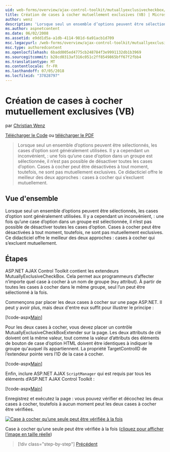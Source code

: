 ```yaml
---
uid: web-forms/overview/ajax-control-toolkit/mutuallyexclusivecheckbox/creating-mutually-exclusive-checkboxes-vb
title: Création de cases à cocher mutuellement exclusives (VB) | Microsoft Docs
author: wenz
description: 'Lorsque seul un ensemble d’options peuvent être sélectionnés, les cases d’option sont généralement utilisées. Il y a cependant un inconvénient, : une fois sélectionnée, une case d’option dans un groupe...'
ms.author: aspnetcontent
ms.date: 06/02/2008
ms.assetid: e9dd1d5a-a1db-4114-981d-6a91acb1d709
msc.legacyurl: /web-forms/overview/ajax-control-toolkit/mutuallyexclusivecheckbox/creating-mutually-exclusive-checkboxes-vb
msc.type: authoredcontent
ms.openlocfilehash: 6badd005ed4775cb248784f3e9991132db1b3969
ms.sourcegitcommit: b28cd0313af316c051c2ff8549865bff67f2fbb4
ms.translationtype: MT
ms.contentlocale: fr-FR
ms.lasthandoff: 07/05/2018
ms.locfileid: "37828797"
---
```

<a name="creating-mutually-exclusive-checkboxes-vb"></a>Création de cases à cocher mutuellement exclusives (VB)
====================
par [Christian Wenz](https://github.com/wenz)

[Télécharger le Code](http://download.microsoft.com/download/9/3/f/93f8daea-bebd-4821-833b-95205389c7d0/MutuallyExclusiveCheckBox0.vb.zip) ou [télécharger le PDF](http://download.microsoft.com/download/b/6/a/b6ae89ee-df69-4c87-9bfb-ad1eb2b23373/mutuallyexclusivecheckbox0VB.pdf)

> Lorsque seul un ensemble d’options peuvent être sélectionnés, les cases d’option sont généralement utilisées. Il y a cependant un inconvénient, : une fois qu’une case d’option dans un groupe est sélectionnée, il n’est pas possible de désactiver toutes les cases d’option. Cases à cocher peut être désactivées à tout moment, toutefois, ne sont pas mutuellement exclusives. Ce didacticiel offre le meilleur des deux approches : cases à cocher qui s’excluent mutuellement.


## <a name="overview"></a>Vue d'ensemble

Lorsque seul un ensemble d’options peuvent être sélectionnés, les cases d’option sont généralement utilisées. Il y a cependant un inconvénient, : une fois qu’une case d’option dans un groupe est sélectionnée, il n’est pas possible de désactiver toutes les cases d’option. Cases à cocher peut être désactivées à tout moment, toutefois, ne sont pas mutuellement exclusives. Ce didacticiel offre le meilleur des deux approches : cases à cocher qui s’excluent mutuellement.

## <a name="steps"></a>Étapes

ASP.NET AJAX Control Toolkit contient les extendeurs MutuallyExclusiveCheckBox. Cela permet aux programmeurs d’affecter n’importe quel case à cocher à un nom de groupe (`Key` attribut). À partir de toutes les cases à cocher dans le même groupe, seul l’un peut être sélectionné à la fois.

Commençons par placer les deux cases à cocher sur une page ASP.NET. Il peut y avoir plus, mais deux d'entre eux suffit pour illustrer le principe :

[!code-aspx[Main](creating-mutually-exclusive-checkboxes-vb/samples/sample1.aspx)]

Pour les deux cases à cocher, vous devez placer un contrôle MutuallyExclusiveCheckBoxExtender sur la page. Les deux attributs de clé doivent ont la même valeur, tout comme la valeur d’attributs des éléments de bouton de case d’option HTML doivent être identiques à indiquer le groupe qu'auquel ils appartiennent. La propriété TargetControlID de l’extendeur pointe vers l’ID de la case à cocher.

[!code-aspx[Main](creating-mutually-exclusive-checkboxes-vb/samples/sample2.aspx)]

Enfin, inclure ASP.NET AJAX `ScriptManager` qui est requis par tous les éléments d’ASP.NET AJAX Control Toolkit :

[!code-aspx[Main](creating-mutually-exclusive-checkboxes-vb/samples/sample3.aspx)]

Enregistrez et exécutez la page : vous pouvez vérifier et décochez les deux cases à cocher, toutefois à aucun moment peut les deux cases à cocher être vérifiées.


[![Case à cocher qu’une seule peut être vérifiée à la fois](creating-mutually-exclusive-checkboxes-vb/_static/image2.png)](creating-mutually-exclusive-checkboxes-vb/_static/image1.png)

Case à cocher qu’une seule peut être vérifiée à la fois ([cliquez pour afficher l’image en taille réelle](creating-mutually-exclusive-checkboxes-vb/_static/image3.png))

> [!div class="step-by-step"]
> [Précédent](creating-mutually-exclusive-checkboxes-cs.md)
